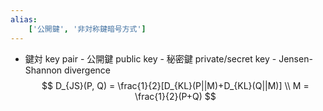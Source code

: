 ```yaml
---
alias:
    ['公開鍵', '非対称鍵暗号方式']
---
```

- 鍵対 key pair
                - 公開鍵 public key
                - 秘密鍵 private/secret key
                - Jensen-Shannon divergence
                    $$ D_{JS}(P, Q) = \frac{1}{2}[D_{KL}(P||M)+D_{KL}(Q||M)] \\ M = \frac{1}{2}(P+Q) $$